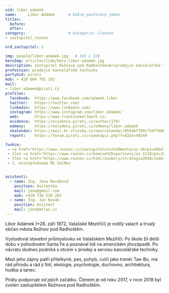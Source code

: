 ```yaml
---
uid: libor.adamek
name:     Libor Adámek  	# běžně používáné jméno
titles:
  before: 
  after:
category:                   # kategorie: clenove
- zastupitel_roznov

ord_zastupitel: 1

img: people/libor-adamek.jpg   # 165 x 220
heroImg: articles/lide/hero-libor-adamek.jpg
description: zastupitel Rožnova pod Radhoštěm<br>prodejce kancelářské techniky<br>Rožnov p.R. # kratký popis, max 160 znaků
profession: prodejce kancelářské techniky
partyUid: pirati
mob: + 420 604 791 192
mail:
- libor.adamek@pirati.cz
profiles:
  facebook:  https://www.facebook.com/adamek.libor
  twitter:   https://twitter.com/
  linkedin:  https://www.linkedin.com/
  instagram: https://www.instagram.com/libor.adamek/
  web:       https://www.frantisekelfmark.cz/
  evidence:  https://evidence.pirati.cz/author/179/
  odmeny:    https://nalodeni.pirati.cz/odmeny/libor.adamek
  vkalendar: https://mail.kr-zlinsky.cz/owa/calendar/0554bffb9cf54f7d88ffefd6f25f4977@kr-zlinsky.cz/8b7b82edc63741a89f10c57be7a2a22518088348677357990337/calendar.html
  report:    https://forum.pirati.cz/viewtopic.php?f=82&t=49249

funkce:
 - <a href="https://www.roznov.cz/zastupitelstvo%2Dmesta/os-50/p1=4864">zastupitel města Rožnov p.R.</a>
 - člen <a href="https://www.roznov.cz/komise%2Dsportovni/os-1110/p1=1011">Sportovní komise</a> 
 - člen <a href="https://www.roznov.cz/html/soubory/strategie2030/index.html">Strategického výboru</a>
 - 2. místopředseda MS ValMez


asistenti:
  - name: Ing. Jana Nováková
    position: Asitentka
    mail: jana@gmail.com
    mob: +420 736 510 283
  - name: Ing. Jan Novák
    position: Asistent
    mail: jano@atlas.cz
---
```


Libor Adámek (*26. září 1972, Valašské Meziříčí) je rodilý valach a trvalý občan města Rožnov pod Radhoštěm.

Vystudoval stavební průmyslovku ve Valašském Meziříčí. Po škole žil delší dobu v pohodovém Santa Fe a poznával lidi na americkém jihozápadě. Po návratu dodnes podniká s otcem v prodeji a servisu kancelářské techniky.

Mezi jeho zájmy patří přítelkyně, pes, pohyb, cvičí jako trenér Tae-Bo, má rád přírodu a rád ji fotí, ekologie, psychologie, duchovno, architektura, hudba a tanec.

Piráty podporuje od jejich začátku. Členem je od roku 2017, v roce 2018 byl zvolen zastupitelem Rožnova pod Radhoštěm.


